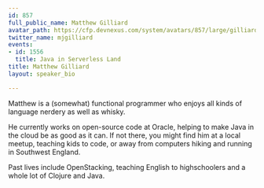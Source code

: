 ```yaml
---
id: 857
full_public_name: Matthew Gilliard
avatar_path: https://cfp.devnexus.com/system/avatars/857/large/gilliard.jpg?1511361462
twitter_name: mjgilliard
events:
- id: 1556
  title: Java in Serverless Land
title: Matthew Gilliard
layout: speaker_bio

---
```

Matthew is a (somewhat) functional programmer who enjoys all kinds of language nerdery as well as whisky.

He currently works on open-source code at Oracle, helping to make Java in the cloud be as good as it can.  If not there, you might find him at a local meetup, teaching kids to code, or away from computers hiking and running in Southwest England.

Past lives include OpenStacking, teaching English to highschoolers and a whole lot of Clojure and Java.
